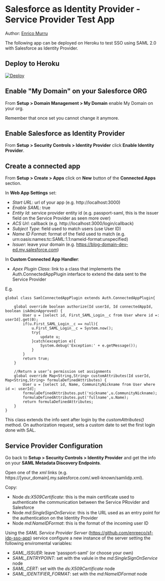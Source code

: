 # Salesforce as Identity Provider - Service Provider Test App

Author: [Enrico Murru](http://enree.co)

The following app can be deployed on Heroku to test SSO using SAML 2.0 with Salesforce as Identity Provider.


## Deploy to Heroku

[![Deploy](https://www.herokucdn.com/deploy/button.png)](https://heroku.com/deploy)


## Enable "My Domain" on your Salesforce ORG

From **Setup > Domain Management > My Domain** enable My Domain on your org.

Remember that once set you cannot change it anymore.


## Enable Salesforce as Identity Provider

From **Setup > Security Controls > Identity Provider** click **Enable Identity Provider**.


## Create a connected app

From **Setup > Create > Apps** click on **New** button of the **Connected Apps** section.

In **Web App Settings** set:

* *Start URL*: url of your app (e.g. http://localhost:3000)
* *Enable SAML*: true
* *Entity Id*: service provider entity id (e.g. passport-saml, this is the issuer field on the Service Provider as seen more over)
* *ACS Url*: callback (e.g. http://localhost:3000/login/callback)
* *Subject Type*: field used to match users (use User ID)
* *Name ID Format*: format of the field used to match (e.g. urn:oasis:names:tc:SAML:1.1:nameid-format:unspecified)
* *Issuer*: leave your domain (e.g. https://blog-domain-dev-ed.my.salesforce.com)

In **Custom Connected App Handler**:
* *Apex Plugin Class*: link to a class that implements the Auth.ConnectedAppPlugin interface to extend the data sent to the Service Provider

E.g.

	global class SamlConnectedAppPlugin extends Auth.ConnectedAppPlugin{

	    global override boolean authorize(Id userId, Id connectedAppId, boolean isAdminApproved) {
	        User u = [select id, First_SAML_Login__c from User where id =: userId].get(0);
			if(u.First_SAML_Login__c == null){
	            u.First_SAML_Login__c = System.now();
	            try{
	                update u;
	            }catch(exception e){
	                System.debug('Exception:' + e.getMessage());
	            }
	        }
	        return true;
	    }
	    
	    //Return a user’s permission set assignments
	    global override Map<String,String> customAttributes(Id userId, Map<String,String> formulaDefinedAttributes) {  
			User u = [select id, Name, CommunityNickname from User where id =: userId];
	        formulaDefinedAttributes.put('nickname',u.CommunityNickname);
	        formulaDefinedAttributes.put('fullname',u.Name);
	        return formulaDefinedAttributes;
	    }
	}

This class extends the info sent after login by the *customAttributes()* method.
On authorization request, sets a custom date to set the first login done with SAL.


## Service Provider Configuration

Go back to **Setup > Security Controls > Identity Provider** and get the info on your **SAML Metadata Discovery Endpoints**.

Open one of the *xml* links (e.g. https://[your_domain].my.salesforce.com/.well-known/samlidp.xml).

Copy:
* Node *ds:X509Certificate*: this is the main certificate used to authenticate the communication between the Service PRovider and Salesforce
* Node *md:SingleSignOnService*: this is the URL used as an entry point for the authentication on the Identity Provider
* Node *md:NameIDFormat*: this is the format of the incoming user ID

Using the *SAML Service Provider Server* (https://github.com/enreeco/sf-idp-sso-app) service configure a new instance of the server setting the following enviromental variables:

* *SAML_ISSUER*: leave 'passport-saml' (or choose your own)
* *SAML_ENTRYPOINT*: set with the valule in the *md:SingleSignOnService* node
* *SAML_CERT*: set with the *ds:X509Certificate* node
* *SAML_IDENTIFIER_FORMAT*: set with the *md:NameIDFormat* node